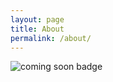 ```yaml
---
layout: page
title: About
permalink: /about/
---
```


![coming soon badge](https://img.shields.io/badge/status-coming%20soon-brightgreen.svg)